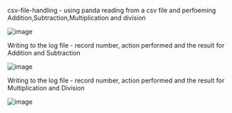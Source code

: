 csv-file-handling - using panda reading from a csv file and perfoeming Addition,Subtraction,Multiplication and division


![image](https://user-images.githubusercontent.com/90530329/144354444-d5da3edb-a384-4382-9ff7-7e7558bd0311.png)


Writing to the log file - record number, action performed and the result for Addition and Subtraction


![image](https://user-images.githubusercontent.com/90530329/144551872-aa975761-225c-4850-8e7c-0a74fbe2912c.png)


Writing to the log file - record number, action performed and the result for Multiplication and Division


![image](https://user-images.githubusercontent.com/90530329/144551931-883106b4-084b-459c-ab38-9b68946e3116.png)



